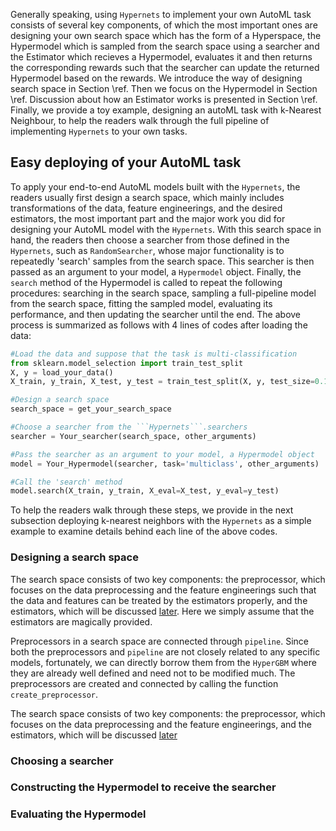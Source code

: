Generally speaking, using ```Hypernets``` to implement your own AutoML task consists of several key components, of which the most important ones are designing your own search space which has the form of a Hyperspace, the Hypermodel which is sampled from the search space using a searcher and the Estimator which recieves a Hypermodel, evaluates it and then returns the corresponding rewards such that the searcher can update the returned Hypermodel based on the rewards. We introduce the way of designing search space in Section \ref. Then we focus on the Hypermodel in Section \ref. Discussion about how an Estimator works is presented in Section \ref. Finally, we provide a toy example, designing an autoML task with k-Nearest Neighbour, to help the readers walk through the full pipeline of implementing ```Hypernets``` to your own tasks.

## Easy deploying of your AutoML task
To apply your end-to-end AutoML models built with the ```Hypernets```, the readers usually first design a search space, which mainly includes transformations of the data, feature engineerings, and the desired estimators, the most important part and the major work you did for designing your AutoML model with the ```Hypernets```. With this search space in hand, the readers then choose a searcher from those defined in the ```Hypernets```, such as ```RandomSearcher```, whose major functionality is to repeatedly 'search' samples from the search space. This searcher is then passed as an argument to your model, a ```Hypermodel``` object. Finally, the ```search``` method of the Hypermodel is called to repeat the following procedures: searching in the search space, sampling a full-pipeline model from the search space, fitting the sampled model, evaluating its performance, and then updating the searcher until the end. The above process is summarized as follows with 4 lines of codes after loading the data:
```python
#Load the data and suppose that the task is multi-classification
from sklearn.model_selection import train_test_split
X, y = load_your_data()
X_train, y_train, X_test, y_test = train_test_split(X, y, test_size=0.1)

#Design a search space
search_space = get_your_search_space

#Choose a searcher from the ```Hypernets```.searchers
searcher = Your_searcher(search_space, other_arguments)

#Pass the searcher as an argument to your model, a Hypermodel object
model = Your_Hypermodel(searcher, task='multiclass', other_arguments)

#Call the 'search' method
model.search(X_train, y_train, X_eval=X_test, y_eval=y_test)
```
To help the readers walk through these steps, we provide in the next subsection deploying k-nearest neighbors with the ```Hypernets``` as a simple example to examine details behind each line of the above codes.
### Designing a search space
The search space consists of two key components: the preprocessor, which focuses on the data preprocessing and the feature engineerings such that the data and features can be treated by the estimators properly, and the estimators, which will be discussed [later](#sec_model). Here we simply assume that the estimators are magically provided. 

Preprocessors in a search space are connected through ```pipeline```. Since both the preprocessors and ```pipeline``` are not closely related to any specific models, fortunately, we can directly borrow them from the ```HyperGBM``` where they are already well defined and need not to be modified much. The preprocessors are created and connected by calling the function ```create_preprocessor```.

The search space consists of two key components: the preprocessor, which focuses on the data preprocessing and the feature engineerings, and the estimators, which will be discussed [later](#sec_model)
### Choosing a searcher

### Constructing the Hypermodel to receive the searcher<span id=sec_model> 

### Evaluating the Hypermodel
